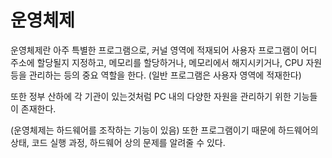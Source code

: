 # 운영체제

운영체제란 아주 특별한 프로그램으로, 커널 영역에 적재되어 사용자 프로그램이 어디 주소에 할당될지 지정하고,
메모리를 할당하거나, 메모리에서 해지시키거나, CPU 자원 등을 관리하는 등의 중요 역할을 한다.
(일반 프로그램은 사용자 영역에 적재한다)

또한 정부 산하에 각 기관이 있는것처럼 PC 내의 다양한 자원을 관리하기 위한 기능들이 존재한다.

(운영체제는 하드웨어를 조작하는 기능이 있음)
또한 프로그램이기 때문에 하드웨어의 상태, 코드 실행 과정, 하드웨어 상의 문제를 알려줄 수 있다.
